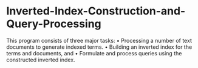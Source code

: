 # Inverted-Index-Construction-and-Query-Processing
This program consists of three major tasks: • Processing a number of text documents to generate indexed terms. • Building an inverted index for the terms and documents, and • Formulate and process queries using the constructed inverted index.
